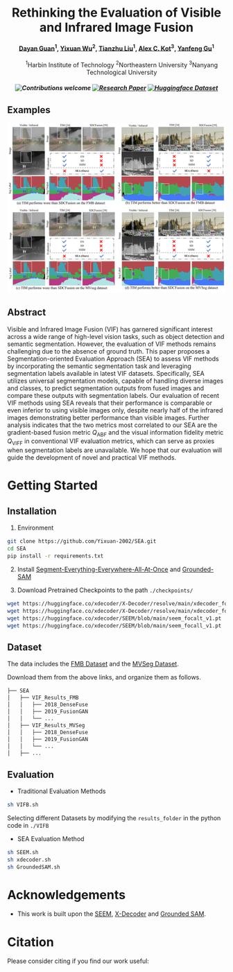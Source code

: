 <h1 align="center"> Rethinking the Evaluation of Visible and Infrared Image Fusion </h1>

<h4 align="center">
    <a href="https://scholar.google.com/citations?user=DsLYx7YAAAAJ&hl=en">Dayan Guan</a><sup>1</sup>,
    <a href="https://github.com/Yixuan-Wu-NEU">Yixuan Wu</a><sup>2</sup>,
    <a href="https://www.researchgate.net/profile/Tianzhu-Liu-3">Tianzhu Liu</a><sup>1</sup>,
    <a href="https://ieeexplore.ieee.org/author/37271226200">Alex C. Kot</a><sup>3</sup>,
    <a href="https://scholar.google.com/citations?user=WHkRZscAAAAJ&hl=zh-TW&oi=ao">Yanfeng Gu</a><sup>1</sup>
</h4>

<ul align="center">
  <sup>1</sup>Harbin Institute of Technology</li>
  <sup>2</sup>Northeastern University</li>
  <sup>3</sup>Nanyang Technological University</li>
</ul>

<h5 align="center">

![Contributions welcome](https://img.shields.io/badge/contributions-welcome-orange.svg?style=flat-square) 
[![Research Paper](https://img.shields.io/badge/Paper-brightgreen.svg?style=flat-square)]()
[![Huggingface Dataset](https://img.shields.io/badge/Dataset-blue.svg?style=flat-square)]()

</h5>

## Examples

![Example Figure](example.png)

## Abstract
Visible and Infrared Image Fusion (VIF) has garnered significant interest across a wide range of high-level vision tasks, such as object detection and semantic segmentation. However, the evaluation of VIF methods remains challenging due to the absence of ground truth. This paper proposes a Segmentation-oriented Evaluation Approach (SEA) to assess VIF methods by incorporating the semantic segmentation task and leveraging segmentation labels available in latest VIF datasets. Specifically, SEA utilizes universal segmentation models, capable of handling diverse images and classes, to predict segmentation outputs from fused images and compare these outputs with segmentation labels. Our evaluation of recent VIF methods using SEA reveals that their performance is comparable or even inferior to using visible images only, despite nearly half of the infrared images demonstrating better performance than visible images. Further analysis indicates that the two metrics most correlated to our SEA are the gradient-based fusion metric $Q_{\text{ABF}}$ and the visual information fidelity metric $Q_{\text{VIFF}}$ in conventional VIF evaluation metrics, which can serve as proxies when segmentation labels are unavailable. We hope that our evaluation will guide the development of novel and practical VIF methods.

# Getting Started

## Installation

1. Environment

```bash
git clone https://github.com/Yixuan-2002/SEA.git
cd SEA
pip install -r requirements.txt
```

2. Install [Segment-Everything-Everywhere-All-At-Once](https://github.com/UX-Decoder/Segment-Everything-Everywhere-All-At-Once/blob/v1.0/assets/readmes/INSTALL.md) and [Grounded-SAM](https://github.com/IDEA-Research/Grounded-Segment-Anything)

3. Download Pretrained Checkpoints to the path ```./checkpoints/```
```bash
wget https://huggingface.co/xdecoder/X-Decoder/resolve/main/xdecoder_focalt_last.pt
wget https://huggingface.co/xdecoder/X-Decoder/resolve/main/xdecoder_focall_last.pt
wget https://huggingface.co/xdecoder/SEEM/blob/main/seem_focalt_v1.pt
wget https://huggingface.co/xdecoder/SEEM/blob/main/seem_focall_v1.pt
```

## Dataset

The data includes the [FMB Dataset]() and the [MVSeg Dataset]().

Download them from the above links, and organize them as follows.

```
├── SEA
│   ├── VIF_Results_FMB
│   │   ├── 2018_DenseFuse
│   │   ├── 2019_FusionGAN
│   │   └── ...
│   ├── VIF_Results_MVSeg
│   │   ├── 2018_DenseFuse
│   │   ├── 2019_FusionGAN
│   │   └── ...
│   ├── ...
```

## Evaluation

- Traditional Evaluation Methods

```bash
sh VIFB.sh
```
Selecting different Datasets by modifying the ```results_folder``` in the python code in ```./VIFB```

- SEA Evaluation Method
  
```bash
sh SEEM.sh
sh xdecoder.sh
sh GroundedSAM.sh
```

# Acknowledgements

- This work is built upon the [SEEM](https://github.com/UX-Decoder/Segment-Everything-Everywhere-All-At-Once), [X-Decoder](https://github.com/microsoft/X-Decoder) and [Grounded SAM](https://github.com/IDEA-Research/Grounded-Segment-Anything).

# Citation

Please consider citing if you find our work useful:
```

```